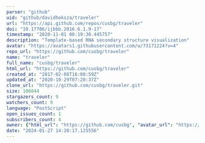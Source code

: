 ```yaml
---
parser: "github"
uid: "github/davidhoksza/traveler"
url: "https://api.github.com/repos/cusbg/traveler"
doi: "10.17706/ijbbb.2016.6.1.9-17"
timestamp: "2020-11-01 00:19:30.445757"
description: "Template-based RNA secondary structure visualization"
avatar: "https://avatars1.githubusercontent.com/u/73171224?v=4"
repo_url: "https://github.com/cusbg/traveler"
name: "traveler"
full_name: "cusbg/traveler"
html_url: "https://github.com/cusbg/traveler"
created_at: "2017-02-08T16:08:59Z"
updated_at: "2020-10-29T07:20:37Z"
clone_url: "https://github.com/cusbg/traveler.git"
size: 106044
stargazers_count: 9
watchers_count: 9
language: "PostScript"
open_issues_count: 1
subscribers_count: 4
owner: {"html_url": "https://github.com/cusbg", "avatar_url": "https://avatars1.githubusercontent.com/u/73171224?v=4", "login": "cusbg", "type": "Organization"}
date: "2024-01-27 14:20:17.125556"
---
```

